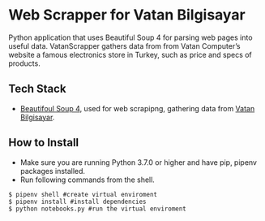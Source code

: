 # Web Scrapper for Vatan Bilgisayar
Python application that uses Beautiful Soup 4 for parsing web pages into useful data. VatanScrapper gathers data from from Vatan Computer’s website a famous electronics store in Turkey, such as price and specs of products.

## Tech Stack
- [Beautifoul Soup 4](https://www.crummy.com/software/BeautifulSoup/), used for web scrapipng, gathering data from [Vatan Bilgisayar](https://www.vatanbilgisayar.com/).

## How to Install

- Make sure you are running Python 3.7.0 or higher and have pip, pipenv packages installed.
- Run following commands from the shell.

```shell
$ pipenv shell #create virtual enviroment
$ pipenv install #install dependencies
$ python notebooks.py #run the virtual enviroment
```